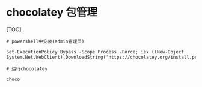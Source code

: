 # chocolatey 包管理

[TOC]


```shell
# powershell中安装(admin管理员)

Set-ExecutionPolicy Bypass -Scope Process -Force; iex ((New-Object System.Net.WebClient).DownloadString('https://chocolatey.org/install.ps1'))

# 运行chocolatey

choco
```